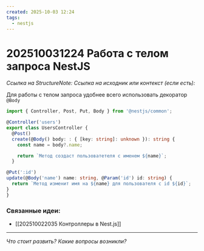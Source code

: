```yaml
---
created: 2025-10-03 12:24
tags:
  - nestjs
---
```

# 202510031224 Работа с телом запроса NestJS

*Ссылка на StructureNote:*
*Ссылка на исходник или контекст (если есть):* 

Для работы с телом запроса удобнее всего использовать декоратор `@Body`

```ts
import { Controller, Post, Put, Body } from '@nestjs/common';

@Controller('users')
export class UsersController {
  @Post()
  create(@Body() body: : { [key: string]: unknown }): string {
    const name = body?.name;

    return `Метод создаст пользоватетеля с именем ${name}`;
  }

@Put(':id')
update(@Body('name') name: string, @Param('id') id: string) {
  return `Метод изменит имя на ${name} для пользователя с id ${id}`;
}
}
```

### Связанные идеи:

* [[202510022035 Контроллеры в Nest.js]]
---

*Что стоит развить? Какие вопросы возникли?*
